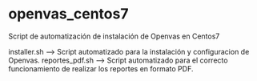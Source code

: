 # openvas_centos7
Script de automatización de instalación de Openvas en Centos7

installer.sh --> Script automatizado para la instalación y configuracion de Openvas.
reportes_pdf.sh --> Script automatizado para el correcto funcionamiento de realizar los reportes en formato PDF.

